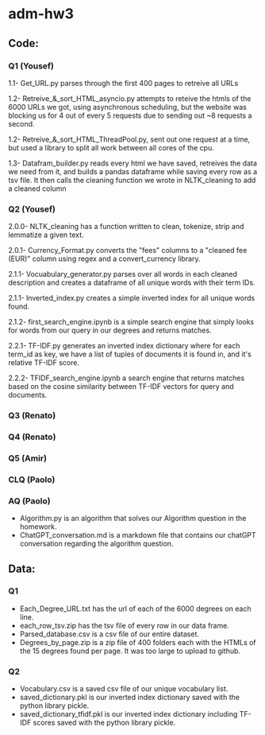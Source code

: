 # adm-hw3
## Code:
### Q1 (Yousef)
1.1- Get_URL.py parses through the first 400 pages to retreive all URLs

1.2- Retreive_&_sort_HTML_asyncio.py attempts to reteive the htmls of the 6000 URLs we got, using asynchronous scheduling, but the website was blocking us for 4 out of every 5 requests due to sending out ~8 requests a second.

1.2- Retreive_&_sort_HTML_ThreadPool.py, sent out one request at a time, but used a library to split all work between all cores of the cpu.

1.3- Datafram_builder.py reads every html we have saved, retreives the data we need from it, and builds a pandas dataframe while saving every row as a tsv file. It then calls the cleaning function we wrote in NLTK_cleaning to add a cleaned column

### Q2 (Yousef)
2.0.0- NLTK_cleaning has a function written to clean, tokenize, strip and lemmatize a given text.

2.0.1- Currency_Format.py converts the "fees" columns to a "cleaned fee (EUR)" column using regex and a convert_currency library.

2.1.1- Vocuabulary_generator.py parses over all words in each cleaned description and creates a dataframe of all unique words with their term IDs.

2.1.1- Inverted_index.py creates a simple inverted index for all unique words found.

2.1.2- first_search_engine.ipynb is a simple search engine that simply looks for words from our query in our degrees and returns matches.

2.2.1- TF-IDF.py generates an inverted index dictionary where for each term_id as key, we have a list of tuples of documents it is found in, and it's relative TF-IDF score.

2.2.2- TFIDF_search_engine.ipynb a search engine that  returns matches based on the cosine similarity between TF-IDF vectors for query and documents.

### Q3 (Renato)

### Q4 (Renato)

### Q5 (Amir)

### CLQ (Paolo)

### AQ (Paolo)
- Algorithm.py is an algorithm that solves our Algorithm question in the homework.
- ChatGPT_conversation.md is a markdown file that contains our chatGPT conversation regarding the algorithm question.
  
## Data: 
### Q1
- Each_Degree_URL.txt has the url of each of the 6000 degrees on each line.
- each_row_tsv.zip has the tsv file of every row in our data frame.
- Parsed_database.csv is a csv file of our entire dataset.
- Degrees_by_page.zip is a zip file of 400 folders each with the HTMLs of the 15 degrees found per page. It was too large to upload to github.

### Q2
- Vocabulary.csv is a saved csv file of our unique vocabulary list.
- saved_dictionary.pkl is our inverted index dictionary saved with the python library pickle.
- saved_dictionary_tfidf.pkl is our inverted index dictionary including TF-IDF scores saved with the python library pickle.
